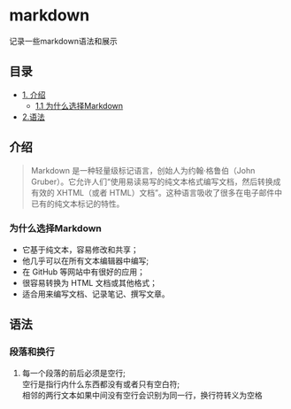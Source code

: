 # markdown
记录一些markdown语法和展示  

## 目录
- [1. 介绍](#介绍)
    - [1.1 为什么选择Markdown](#为什么选择markdown)
- [2.语法](#语法)




## 介绍
>Markdown 是一种轻量级标记语言，创始人为约翰·格鲁伯（John Gruber）。它允许人们“使用易读易写的纯文本格式编写文档，然后转换成有效的 XHTML（或者 HTML）文档”。这种语言吸收了很多在电子邮件中已有的纯文本标记的特性。

### 为什么选择Markdown

- 它基于纯文本，容易修改和共享；
- 他几乎可以在所有文本编辑器中编写;
- 在 GitHub 等网站中有很好的应用；
- 很容易转换为 HTML 文档或其他格式；
- 适合用来编写文档、记录笔记、撰写文章。

## 语法

### 段落和换行

1. 每一个段落的前后必须是空行;  
空行是指行内什么东西都没有或者只有空白符;  
相邻的两行文本如果中间没有空行会识别为同一行，换行符转义为空格